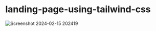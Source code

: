 # landing-page-using-tailwind-css
![Screenshot 2024-02-15 202419](https://github.com/ArchProtios/landing-page-using-tailwind-css/assets/99127122/9b4f851a-4878-421b-b09c-503e369741ff)
